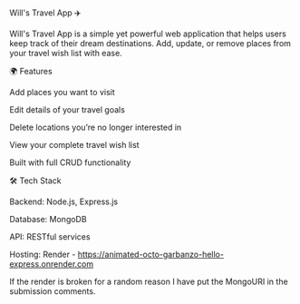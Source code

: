 Will's Travel App ✈️

Will's Travel App is a simple yet powerful web application that helps users keep track of their dream destinations. Add, update, or remove places from your travel wish list with ease.

🌍 Features

Add places you want to visit

Edit details of your travel goals

Delete locations you’re no longer interested in

View your complete travel wish list

Built with full CRUD functionality

🛠️ Tech Stack

Backend: Node.js, Express.js

Database: MongoDB

API: RESTful services

Hosting: Render - https://animated-octo-garbanzo-hello-express.onrender.com

If the render is broken for a random reason I have put the MongoURI in the submission comments.

